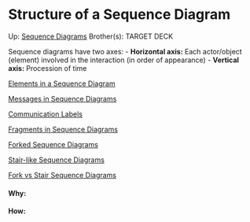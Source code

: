 # Structure of a Sequence Diagram

Up: [Sequence Diagrams](sequence_diagrams)
Brother(s):
TARGET DECK

Sequence diagrams have two axes:
	- **Horizontal axis:** Each actor/object (element) involved in the interaction (in order of appearance)
	- **Vertical axis:** Procession of time

[Elements in a Sequence Diagram](elements_in_a_sequence_diagram)

[Messages in Sequence Diagrams](messages_in_sequence_diagrams)

[Communication Labels](communication_labels)

[Fragments in Sequence Diagrams](fragments_in_sequence_diagrams)

[Forked Sequence Diagrams](forked_sequence_diagrams)

[Stair-like Sequence Diagrams](stair-like_sequence_diagrams)

[Fork vs Stair Sequence Diagrams](fork_vs_stair_sequence_diagrams)



























#### Why:
#### How:









